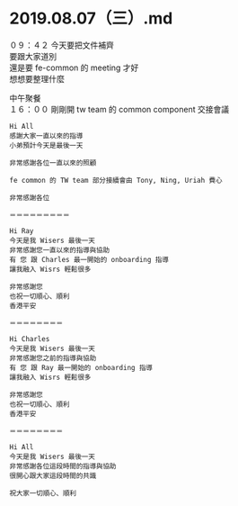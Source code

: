 # 2019.08.07（三）.md


０９：４２ 今天要把文件補齊  
要跟大家道別  
還是要 fe-common 的 meeting 才好  
想想要整理什麼  

中午聚餐  
１６：００ 剛剛開 tw team 的 common component 交接會議  

```
Hi All
感謝大家一直以來的指導
小弟預計今天是最後一天

非常感謝各位一直以來的照顧

fe common 的 TW team 部分接續會由 Tony, Ning, Uriah 費心

非常感謝各位

＝＝＝＝＝＝＝＝＝

Hi Ray
今天是我 Wisers 最後一天
非常感謝您一直以來的指導與協助
有 您 跟 Charles 最一開始的 onboarding 指導
讓我融入 Wisrs 輕鬆很多

非常感謝您
也祝一切順心、順利
香港平安

＝＝＝＝＝＝＝＝

Hi Charles
今天是我 Wisers 最後一天
非常感謝您之前的指導與協助
有 您 跟 Ray 最一開始的 onboarding 指導
讓我融入 Wisrs 輕鬆很多

非常感謝您
也祝一切順心、順利
香港平安

＝＝＝＝＝＝＝＝

Hi All
今天是我 Wisers 最後一天
非常感謝各位這段時間的指導與協助
很開心跟大家這段時間的共識

祝大家一切順心、順利

```
